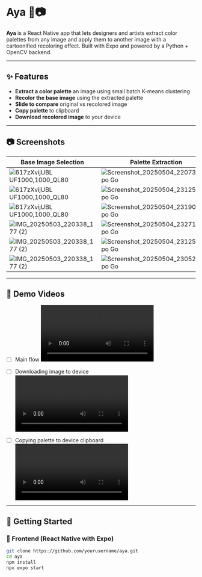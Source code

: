 # Aya 🎨📷

**Aya** is a React Native app that lets designers and artists extract color palettes from any image and apply them to another image with a cartoonified recoloring effect. Built with Expo and powered by a Python + OpenCV backend.

---

## ✨ Features

- **Extract a color palette** an image using small batch K-means clustering
- **Recolor the base image** using the extracted palette
- **Slide to compare** original vs recolored image
- **Copy palette** to clipboard
- **Download recolored image** to your device

---

## 📷 Screenshots

| Base Image Selection      | Palette Extraction           | Swipe Compare                |
| ------------------------- | ---------------------------- | ---------------------------- |
| ![617zXvijUBL _UF1000,1000_QL80_](https://github.com/user-attachments/assets/1183ce56-d67a-459e-9902-cf94952a025a) | ![Screenshot_20250504_220735_Expo Go](https://github.com/user-attachments/assets/38eec4fd-aa52-460c-9e5d-52ebb37c4cea) | ![Screenshot_20250504_220726_Expo Go](https://github.com/user-attachments/assets/9fa2282a-cfcc-4539-ae47-5c0e311c3a5e) |
| ![617zXvijUBL _UF1000,1000_QL80_](https://github.com/user-attachments/assets/1183ce56-d67a-459e-9902-cf94952a025a) | ![Screenshot_20250504_231253_Expo Go](https://github.com/user-attachments/assets/203448dc-6b39-4b3f-8b55-46cab0edebf9) |![Screenshot_20250504_230702_Expo Go](https://github.com/user-attachments/assets/c286e583-26a3-47ee-9530-bc87d4dd3ad2) |
| ![617zXvijUBL _UF1000,1000_QL80_](https://github.com/user-attachments/assets/1183ce56-d67a-459e-9902-cf94952a025a) | ![Screenshot_20250504_231902_Expo Go](https://github.com/user-attachments/assets/82d06908-cfa9-42fb-aee8-105d5ab57a5e) | ![Screenshot_20250504_231856_Expo Go](https://github.com/user-attachments/assets/6e4b788f-e18d-4b61-9158-5857dba4f649) |
| ![IMG_20250503_220338_177 (2)](https://github.com/user-attachments/assets/a4aa4591-e98f-4cf8-9dac-ff63ff84ef60) | ![Screenshot_20250504_232712_Expo Go](https://github.com/user-attachments/assets/10385813-fb17-47fd-a5b4-7192daa3880a) | ![Screenshot_20250504_232704_Expo Go](https://github.com/user-attachments/assets/585d3ea9-a7e4-4b86-9900-a80c3f66a020) |
| ![IMG_20250503_220338_177 (2)](https://github.com/user-attachments/assets/a4aa4591-e98f-4cf8-9dac-ff63ff84ef60) | ![Screenshot_20250504_231253_Expo Go](https://github.com/user-attachments/assets/2f7ff5a3-70f9-4ea0-b7b5-fdb59d799420) | ![Screenshot_20250504_230625_Expo Go](https://github.com/user-attachments/assets/59b42729-92d5-4fd0-88fd-ea976006533b) |
| ![IMG_20250503_220338_177 (2)](https://github.com/user-attachments/assets/a4aa4591-e98f-4cf8-9dac-ff63ff84ef60) | ![Screenshot_20250504_230523_Expo Go](https://github.com/user-attachments/assets/3fc95036-6ef4-4d32-a5d7-b1f36bd63df8) | ![Screenshot_20250504_230531_Expo Go](https://github.com/user-attachments/assets/07db0447-105d-4c02-beba-797ce5cfd7d5) |












---

## 🎥 Demo Videos
- [ ] Main flow
<video src="https://github.com/user-attachments/assets/c6de76fa-5c2c-4751-b52a-20f9866d6b36"></video>

- [ ] Downloading image to device
<video src="https://github.com/user-attachments/assets/892b9492-52de-4353-8226-127f79910020"></video>

- [ ] Copying palette to device clipboard
<video src="https://github.com/user-attachments/assets/8632a724-1f27-4e4a-b29c-d3d0d2199803"></video>


---

## 🚀 Getting Started

### 📱 Frontend (React Native with Expo)

```bash
git clone https://github.com/yourusername/aya.git
cd aya
npm install
npx expo start
```
